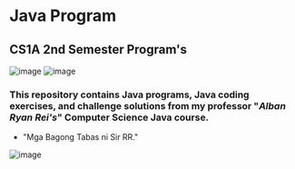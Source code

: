 # Java Program
## CS1A 2nd Semester Program's
![image](https://user-images.githubusercontent.com/77437944/208276007-d3b14464-3fec-4648-9142-c7735342265b.png)
![image](https://media.discordapp.net/attachments/1071577570698596442/1071577632031899698/Java-Rice-Logo-7.png?width=720&height=344)

### This repository contains Java programs, Java coding exercises, and challenge solutions from my professor "*Alban Ryan Rei's*" Computer Science Java course. 
- "Mga Bagong Tabas ni Sir RR."

![image](https://user-images.githubusercontent.com/77437944/208276242-b1830800-8e93-4bb8-a1fe-88e1aa7873ca.png)
